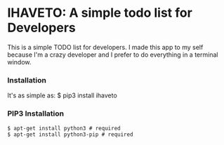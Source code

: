 IHAVETO: A simple todo list for Developers
=======================

This is a simple TODO list for developers.
I made this app to my self because I'm a crazy developer and I prefer to do everything in a terminal window.


### Installation
It's as simple as:
	$ pip3 install ihaveto

### PIP3 Installation
	$ apt-get install python3 # required
	$ apt-get install python3-pip # required